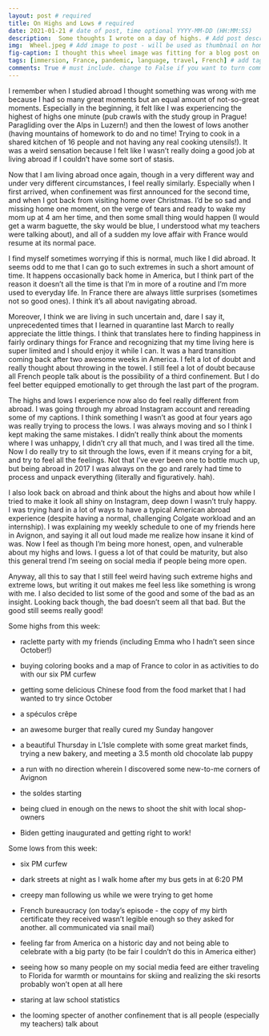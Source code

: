 ```yaml
---
layout: post # required
title: On Highs and Lows # required
date: 2021-01-21 # date of post, time optional YYYY-MM-DD (HH:MM:SS)
description:  Some thoughts I wrote on a day of highs. # Add post description for homepage - required
img:  Wheel.jpeg # Add image to post - will be used as thumbnail on home and cover image for post (optional) MUST BE IN /img FOLDER.
fig-caption: I thought this wheel image was fitting for a blog post on ebbs and flows and lows and highs. # caption for img (optional)
tags: [immersion, France, pandemic, language, travel, French] # add tags within brackets separated by a commma (optional)
comments: True # must include. change to False if you want to turn comments off for a post
---
```


I remember when I studied abroad I thought something was wrong with me because I had so many great moments but an equal amount of not-so-great moments. Especially in the beginning, it felt like I was experiencing the highest of highs one minute (pub crawls with the study group in Prague! Paragliding over the Alps in Luzern!) and then the lowest of lows another (having mountains of homework to do and no time! Trying to cook in a shared kitchen of 16 people and not having any real cooking utensils!). It was a weird sensation because I felt like I wasn’t really doing a good job at living abroad if I couldn’t have some sort of stasis.

Now that I am living abroad once again, though in a very different way and under very different circumstances, I feel really similarly. Especially when I first arrived, when confinement was first announced for the second time, and when I got back from visiting home over Christmas. I’d be so sad and missing home one moment, on the verge of tears and ready to wake my mom up at 4 am her time, and then some small thing would happen (I would get a warm baguette, the sky would be blue, I understood what my teachers were talking about), and all of a sudden my love affair with France would resume at its normal pace.

I find myself sometimes worrying if this is normal, much like I did abroad. It seems odd to me that I can go to such extremes in such a short amount of time. It happens occasionally back home in America, but I think part of the reason it doesn’t all the time is that I’m in more of a routine and I’m more used to everyday life. In France there are always little surprises (sometimes not so good ones). I think it’s all about navigating abroad.

Moreover, I think we are living in such uncertain and, dare I say it, unprecedented times that I learned in quarantine last March to really appreciate the little things. I think that translates here to finding happiness in fairly ordinary things for France and recognizing that my time living here is super limited and I should enjoy it while I can. It was a hard transition coming back after two awesome weeks in America. I felt a lot of doubt and really thought about throwing in the towel. I still feel a lot of doubt because all French people talk about is the possibility of a third confinement. But I do feel better equipped emotionally to get through the last part of the program.

The highs and lows I experience now also do feel really different from abroad. I was going through my abroad Instagram account and rereading some of my captions. I think something I wasn’t as good at four years ago was really trying to process the lows. I was always moving and so I think I kept making the same mistakes. I didn’t really think about the moments where I was unhappy, I didn’t cry all that much, and I was tired all the time. Now I do really try to sit through the lows, even if it means crying for a bit, and try to feel all the feelings. Not that I’ve ever been one to bottle much up, but being abroad in 2017 I was always on the go and rarely had time to process and unpack everything (literally and figuratively. hah).

I also look back on abroad and think about the highs and about how while I tried to make it look all shiny on Instagram, deep down I wasn’t truly happy. I was trying hard in a lot of ways to have a typical American abroad experience (despite having a normal, challenging Colgate workload and an internship). I was explaining my weekly schedule to one of my friends here in Avignon, and saying it all out loud made me realize how insane it kind of was. Now I feel as though I’m being more honest, open, and vulnerable about my highs and lows. I guess a lot of that could be maturity, but also this general trend I’m seeing on social media if people being more open.

Anyway, all this to say that I still feel weird having such extreme highs and extreme lows, but writing it out makes me feel less like something is wrong with me. I also decided to list some of the good and some of the bad as an insight. Looking back though, the bad doesn’t seem all that bad. But the good still seems really good!

Some highs from this week:
- raclette party with my friends (including Emma who I hadn’t seen since October!)

- buying coloring books and a map of France to color in as activities to do with our six PM curfew

- getting some delicious Chinese food from the food market that I had wanted to try since October

- a spéculos crêpe

- an awesome burger that really cured my Sunday hangover

- a beautiful Thursday in L’Isle complete with some great market finds, trying a new bakery, and meeting a 3.5 month old chocolate lab puppy

- a run with no direction wherein I discovered some new-to-me corners of Avignon

- the soldes starting

- being clued in enough on the news to shoot the shit with local shop-owners

- Biden getting inaugurated and getting right to work!

Some lows from this week:
- six PM curfew

- dark streets at night as I walk home after my bus gets in at 6:20 PM

- creepy man following us while we were trying to get home

- French bureaucracy (on today’s episode - the copy of my birth certificate they received wasn’t legible enough so they asked for another. all communicated via snail mail)

- feeling far from America on a historic day and not being able to celebrate with a big party (to be fair I couldn’t do this in America either)

- seeing how so many people on my social media feed are either traveling to Florida for warmth or mountains for skiing and realizing the ski resorts probably won’t open at all here

- staring at law school statistics

- the looming specter of another confinement that is all people (especially my teachers) talk about
